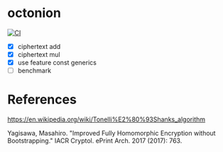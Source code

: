 # octonion
[![CI](https://github.com/hamadakafu/octonion/actions/workflows/cargo-test.yaml/badge.svg?event=push)](https://github.com/hamadakafu/octonion/actions/workflows/cargo-test.yaml)

- [x] ciphertext add
- [x] ciphertext mul
- [x] use feature const generics
- [ ] benchmark

# References
https://en.wikipedia.org/wiki/Tonelli%E2%80%93Shanks_algorithm

Yagisawa, Masahiro. "Improved Fully Homomorphic Encryption without Bootstrapping." IACR Cryptol. ePrint Arch. 2017 (2017): 763.

